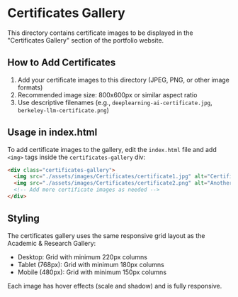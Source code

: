 # Certificates Gallery

This directory contains certificate images to be displayed in the "Certificates Gallery" section of the portfolio website.

## How to Add Certificates

1. Add your certificate images to this directory (JPEG, PNG, or other image formats)
2. Recommended image size: 800x600px or similar aspect ratio
3. Use descriptive filenames (e.g., `deeplearning-ai-certificate.jpg`, `berkeley-llm-certificate.png`)

## Usage in index.html

To add certificate images to the gallery, edit the `index.html` file and add `<img>` tags inside the `certificates-gallery` div:

```html
<div class="certificates-gallery">
  <img src="./assets/images/Certificates/certificate1.jpg" alt="Certificate Name" class="gallery-image certificates-gallery-img">
  <img src="./assets/images/Certificates/certificate2.png" alt="Another Certificate" class="gallery-image certificates-gallery-img">
  <!-- Add more certificate images as needed -->
</div>
```

## Styling

The certificates gallery uses the same responsive grid layout as the Academic & Research Gallery:
- Desktop: Grid with minimum 220px columns
- Tablet (768px): Grid with minimum 180px columns
- Mobile (480px): Grid with minimum 150px columns

Each image has hover effects (scale and shadow) and is fully responsive.
